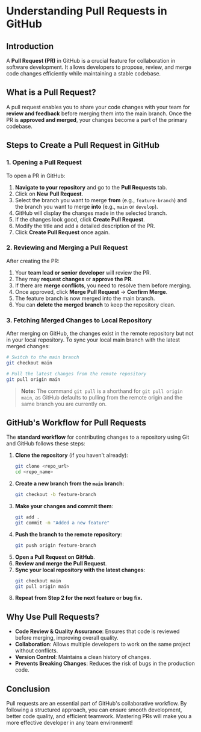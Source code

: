 # **Understanding Pull Requests in GitHub**

## **Introduction**

A **Pull Request (PR)** in GitHub is a crucial feature for collaboration in software development. It allows developers to propose, review, and merge code changes efficiently while maintaining a stable codebase.

## **What is a Pull Request?**

A pull request enables you to share your code changes with your team for **review and feedback** before merging them into the main branch. Once the PR is **approved and merged**, your changes become a part of the primary codebase.

## **Steps to Create a Pull Request in GitHub**

### **1. Opening a Pull Request**

To open a PR in GitHub:

1. **Navigate to your repository** and go to the **Pull Requests** tab.
2. Click on **New Pull Request**.
3. Select the branch you want to merge **from** (e.g., `feature-branch`) and the branch you want to merge **into** (e.g., `main` or `develop`).
4. GitHub will display the changes made in the selected branch.
5. If the changes look good, click **Create Pull Request**.
6. Modify the title and add a detailed description of the PR.
7. Click **Create Pull Request** once again.

### **2. Reviewing and Merging a Pull Request**

After creating the PR:

1. Your **team lead or senior developer** will review the PR.
2. They may **request changes** or **approve the PR**.
3. If there are **merge conflicts**, you need to resolve them before merging.
4. Once approved, click **Merge Pull Request** → **Confirm Merge**.
5. The feature branch is now merged into the main branch.
6. You can **delete the merged branch** to keep the repository clean.

### **3. Fetching Merged Changes to Local Repository**

After merging on GitHub, the changes exist in the remote repository but not in your local repository. To sync your local main branch with the latest merged changes:

```bash
# Switch to the main branch
git checkout main

# Pull the latest changes from the remote repository
git pull origin main
```

> **Note:** The command `git pull` is a shorthand for `git pull origin main`, as GitHub defaults to pulling from the remote origin and the same branch you are currently on.

## **GitHub's Workflow for Pull Requests**

The **standard workflow** for contributing changes to a repository using Git and GitHub follows these steps:

1. **Clone the repository** (if you haven't already):
   ```bash
   git clone <repo_url>
   cd <repo_name>
   ```
2. **Create a new branch from the `main` branch**:
   ```bash
   git checkout -b feature-branch
   ```
3. **Make your changes and commit them**:
   ```bash
   git add .
   git commit -m "Added a new feature"
   ```
4. **Push the branch to the remote repository**:
   ```bash
   git push origin feature-branch
   ```
5. **Open a Pull Request on GitHub**.
6. **Review and merge the Pull Request**.
7. **Sync your local repository with the latest changes**:
   ```bash
   git checkout main
   git pull origin main
   ```
8. **Repeat from Step 2 for the next feature or bug fix.**

## **Why Use Pull Requests?**

- **Code Review & Quality Assurance**: Ensures that code is reviewed before merging, improving overall quality.
- **Collaboration**: Allows multiple developers to work on the same project without conflicts.
- **Version Control**: Maintains a clean history of changes.
- **Prevents Breaking Changes**: Reduces the risk of bugs in the production code.

## **Conclusion**

Pull requests are an essential part of GitHub's collaborative workflow. By following a structured approach, you can ensure smooth development, better code quality, and efficient teamwork. Mastering PRs will make you a more effective developer in any team environment!
